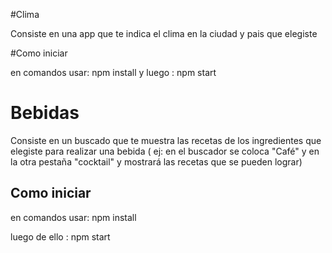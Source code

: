#Clima

Consiste en una app que te indica el clima en la ciudad y pais que elegiste

#Como iniciar

en comandos usar: npm install
y luego :         npm start



# Bebidas

Consiste en un buscado que te muestra las recetas de los ingredientes que elegiste para realizar una bebida ( ej: en el buscador se coloca "Café" y en la otra pestaña "cocktail" y mostrará las recetas que se pueden lograr)

## Como iniciar

en comandos usar: npm install

luego de ello : npm start
